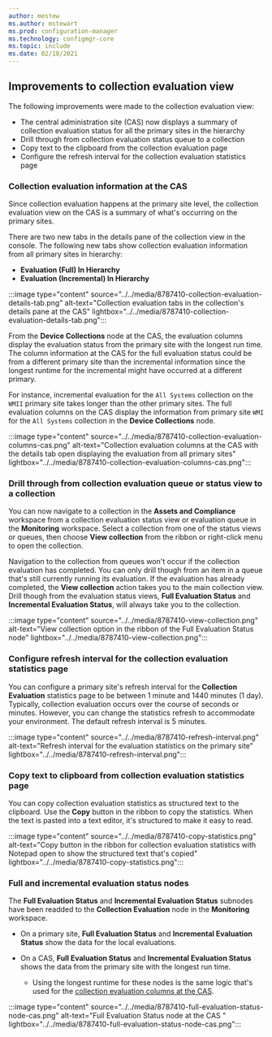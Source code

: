 ```yaml
---
author: mestew
ms.author: mstewart
ms.prod: configuration-manager
ms.technology: configmgr-core
ms.topic: include
ms.date: 02/18/2021
---
```


## <a name="bkmk_colleval"></a> Improvements to collection evaluation view
<!--8787410-->
The following improvements were made to the collection evaluation view:
- The central administration site (CAS) now displays a summary of collection evaluation status for all the primary sites in the hierarchy
- Drill through from collection evaluation status queue to a collection
- Copy text to the clipboard from the collection evaluation page
- Configure the refresh interval for the collection evaluation statistics page

### <a name="bkmk_cas"></a> Collection evaluation information at the CAS

Since collection evaluation happens at the primary site level, the collection evaluation view on the CAS is a summary of what's occurring on the primary sites.

There are two new tabs in the details pane of the collection view in the console. The following new tabs show collection evaluation information from all primary sites in hierarchy:

- **Evaluation (Full) In Hierarchy**
- **Evaluation (Incremental) In Hierarchy**

:::image type="content" source="../../media/8787410-collection-evaluation-details-tab.png" alt-text="Collection evaluation tabs in the collection's details pane at the CAS" lightbox="../../media/8787410-collection-evaluation-details-tab.png":::

From the **Device Collections** node at the CAS, the evaluation columns display the evaluation status from the primary site with the longest run time. The column information at the CAS for the full evaluation status could be from a different primary site than the incremental information since the longest runtime for the incremental might have occurred at a different primary.

 For instance, incremental evaluation for the `All Systems` collection on the  `WMII` primary site takes longer than the other primary sites. The full evaluation columns on the CAS display the information from primary site `WMI` for the `All Systems` collection in the **Device Collections** node.

:::image type="content" source="../../media/8787410-collection-evaluation-columns-cas.png" alt-text="Collection evaluation columns at the CAS with the details tab open displaying the evaluation from all primary sites" lightbox="../../media/8787410-collection-evaluation-columns-cas.png":::

### Drill through from collection evaluation queue or status view to a collection

You can now navigate to a collection in the **Assets and Compliance** workspace from a collection evaluation status view or evaluation queue in the **Monitoring** workspace. Select a collection from one of the status views or queues, then choose **View collection** from the ribbon or right-click menu to open the collection.

Navigation to the collection from queues won't occur if the collection evaluation has completed. You can only drill though from an item in a queue that's still currently running its evaluation. If the evaluation has already completed, the **View collection** action takes you to the main collection view. Drill though from the evaluation status views, **Full Evaluation Status** and **Incremental Evaluation Status**, will always take you to the collection.

:::image type="content" source="../../media/8787410-view-collection.png" alt-text="View collection option in the ribbon of the Full Evaluation Status node" lightbox="../../media/8787410-view-collection.png":::

### Configure refresh interval for the collection evaluation statistics page

You can configure a primary site's refresh interval for the **Collection Evaluation** statistics page to be between 1 minute and 1440 minutes (1 day). Typically, collection evaluation occurs over the course of seconds or minutes. However, you can change the statistics refresh to accommodate your environment. The default refresh interval is 5 minutes.

:::image type="content" source="../../media/8787410-refresh-interval.png" alt-text="Refresh interval for the evaluation statistics on the primary site" lightbox="../../media/8787410-refresh-interval.png":::

### Copy text to clipboard from collection evaluation statistics page

You can copy collection evaluation statistics as structured text to the clipboard. Use the **Copy** button in the ribbon to copy the statistics. When the text is pasted into a text editor, it's structured to make it easy to read.

:::image type="content" source="../../media/8787410-copy-statistics.png" alt-text="Copy button in the ribbon for collection evaluation statistics with Notepad open to show the structured text that's copied" lightbox="../../media/8787410-copy-statistics.png":::

### Full and incremental evaluation status nodes

The **Full Evaluation Status** and **Incremental Evaluation Status** subnodes have been readded to the **Collection Evaluation** node in the **Monitoring** workspace. 

- On a primary site, **Full Evaluation Status** and **Incremental Evaluation Status** show the data for the local evaluations.

- On a CAS, **Full Evaluation Status** and **Incremental Evaluation Status** shows the data from the primary site with the longest run time. 
  - Using the longest runtime for these nodes is the same logic that's used for the [collection evaluation columns at the CAS](#bkmk_cas).

:::image type="content" source="../../media/8787410-full-evaluation-status-node-cas.png" alt-text="Full Evaluation Status node at the CAS " lightbox="../../media/8787410-full-evaluation-status-node-cas.png":::
